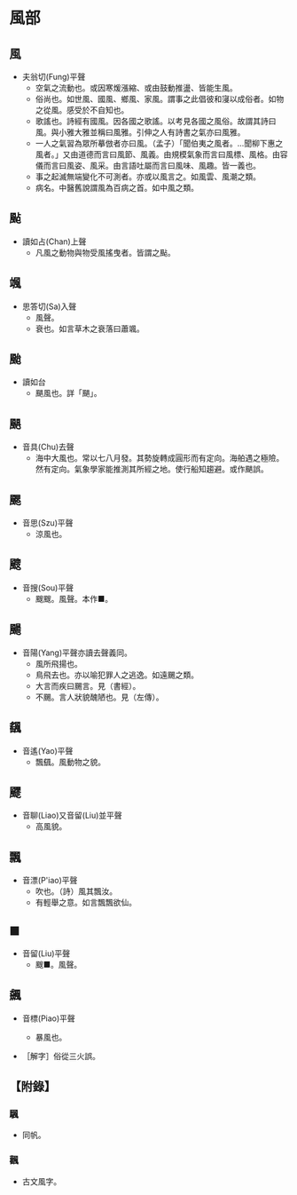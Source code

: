 # 風部

## 風

- 夫翁切(Fung)平聲
    - 空氣之流動也。或因寒煖漲縮、或由鼓動推盪、皆能生風。
    - 俗尚也。如世風、國風、鄉風、家風。謂事之此倡彼和寖以成俗者。如物之從風。感受於不自知也。
    - 歌謠也。詩經有國風。因各國之歌謠。以考見各國之風俗。故謂其詩曰風。與小雅大雅並稱曰風雅。引伸之人有詩書之氣亦曰風雅。
    - 一人之氣習為眾所摹倣者亦曰風。（孟子）「聞伯夷之風者。…聞柳下惠之風者。」又由道德而言曰風節、風義。由規模氣象而言曰風標、風格。由容儀而言曰風姿、風采。由言語吐屬而言曰風味、風趣。皆一義也。
    - 事之起滅無端變化不可測者。亦或以風言之。如風雲、風潮之類。
    - 病名。中醫舊說謂風為百病之首。如中風之類。

## 颭

- 讀如占(Chan)上聲
    - 凡風之動物與物受風搖曳者。皆謂之颭。

## 颯

- 思答切(Sa)入聲
    - 風聲。
    - 衰也。如言草木之衰落曰蕭颯。

## 颱

- 讀如台
    - 颶風也。詳「颶」。

## 颶

- 音具(Chu)去聲
    - 海中大風也。常以七八月發。其勢旋轉成圓形而有定向。海舶遇之極險。然有定向。氣象學家能推測其所經之地。使行船知趨避。或作颶誤。

## 颸

- 音思(Szu)平聲
    - 涼風也。

## 颼

- 音搜(Sou)平聲
    - 颼颼。風聲。本作■。

## 颺

- 音陽(Yang)平聲亦讀去聲義同。
    - 風所飛揚也。
    - 鳥飛去也。亦以喻犯罪人之逃逸。如遠颺之類。
    - 大言而疾曰颺言。見（書經）。
    - 不颺。言人狀貌醜陋也。見（左傳）。

## 颻

- 音遙(Yao)平聲
    - 飄颻。風動物之貌。

## 飂

- 音聊(Liao)又音留(Liu)並平聲
    - 高風貌。

## 飄

- 音漂(P'iao)平聲
    - 吹也。（詩）風其飄汝。
    - 有輕舉之意。如言飄飄欲仙。

## ■

- 音留(Liu)平聲
    - 颼■。風聲。

## 飆

- 音標(Piao)平聲
    - 暴風也。

- ［解字］俗從三火誤。

## 【附錄】

### 颿
- 同帆。

### 飌
- 古文風字。

